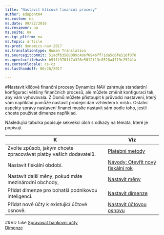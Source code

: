```yaml
---
title: "Nastavit klíčové finanční procesy"
author: edupont04
ms.custom: na
ms.date: 09/22/2016
ms.reviewer: na
ms.suite: na
ms.tgt_pltfrm: na
ms.topic: article
ms-prod: dynamics-nav-2017
ms.translationtype: Human Translation
ms.sourcegitcommit: 51adfb3588099c496f0946ff71da5c6fe518f070
ms.openlocfilehash: b911f3701f7a326e5812f13c8528a4719c25241a
ms.contentlocale: cs-cz
ms.lasthandoff: 06/26/2017

---
```


#<a name="set-up-core-financial-processes"></a>Nastavit klíčové finanční procesy
Dynamics NAV zahrnuje standardní konfiguraci většiny finančních procesů, ale můžete změnit konfiguraci tak, aby vám vyhovovala.
Z Domů můžete přistoupit k průvodci nastavení, který vám například pomůže nastavit prodejní daň vzhledem k místu. Ostatní aspekty správy nastavení financí musíte nastavit sám podle toho, jestli chcete používat dimenze například.  

Následující tabulka popisuje sekvekci úloh s odkazy na témata, které je popisují.

| K                                                                  | Viz                      |
|---------------------------------------------------------------------|--------------------------|
|Zvolte způsob, jakým chcete zpracovávat platby vašich dodavatelů.|[Platební metody](finance-setup-payment-methods.md)|
|Nastavit fiskální období.|[Návody: Otevřít nový fiskální rok](finance-setup-how-open-new-fiscal-year.md)|
|Nastavit další měny, pokud máte mezinárodní obchody,|[Nastavit měny](finance-setup-setup-currencies.md)|
|Přidat dimenze pro bohatší podnikovou inteligenci.|[Nastavit dimenze](finance-setup-setup-dimensions.md)|
|Přidat nové účty k existující účtové osnově.|[Nastavit účtovou osnovu](finance-setup-setup-chart-accounts.md)|



##<a name="see-also"></a>Viz také
[Spravovat bankovní účty](bank-manage-bank-accounts.md)    
[Dimenze](finance-setup-dimensions.md)  

